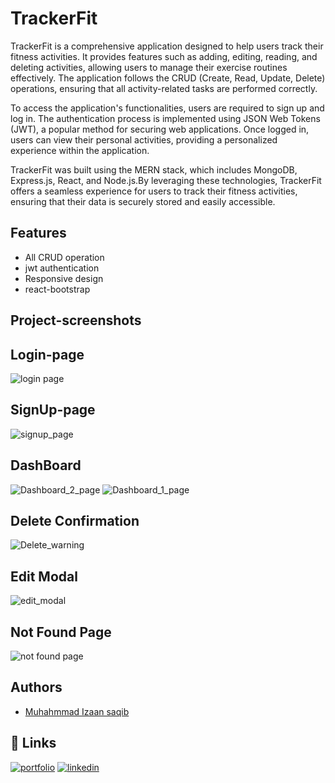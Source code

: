 
# TrackerFit

TrackerFit is a comprehensive application designed to help users track their fitness activities. It provides features such as adding, editing, reading, and deleting activities, allowing users to manage their exercise routines effectively. The application follows the CRUD (Create, Read, Update, Delete) operations, ensuring that all activity-related tasks are performed correctly.

To access the application's functionalities, users are required to sign up and log in. The authentication process is implemented using JSON Web Tokens (JWT), a popular method for securing web applications. Once logged in, users can view their personal activities, providing a personalized experience within the application.

TrackerFit was built using the MERN stack, which includes MongoDB, Express.js, React, and Node.js.By leveraging these technologies, TrackerFit offers a seamless experience for users to track their fitness activities, ensuring that their data is securely stored and easily accessible.


## Features

- All CRUD operation 
- jwt authentication
- Responsive design
- react-bootstrap

## Project-screenshots

## Login-page
![login page](https://github.com/IzaanArain/bootcamp-mern-activity-frontend/assets/102476680/3288282c-5370-48b0-a20f-d03f86d8e05a)

## SignUp-page
![signup_page](https://github.com/IzaanArain/bootcamp-mern-activity-frontend/assets/102476680/351dbd1a-8735-4b9e-9a6b-6b41d7470812)

## DashBoard
![Dashboard_2_page](https://github.com/IzaanArain/bootcamp-mern-activity-frontend/assets/102476680/58d54b85-1df4-4428-b0e3-359472be8792)
![Dashboard_1_page](https://github.com/IzaanArain/bootcamp-mern-activity-frontend/assets/102476680/b41775c4-6f5a-404b-87b9-cbf0aec6302a)

## Delete Confirmation
![Delete_warning](https://github.com/IzaanArain/bootcamp-mern-activity-frontend/assets/102476680/ceff4fda-390a-4bb8-8433-297e468ed025)

## Edit Modal
![edit_modal](https://github.com/IzaanArain/bootcamp-mern-activity-frontend/assets/102476680/fec36851-3d5b-47ea-90b2-0ec0fe447506)

## Not Found Page
![not found page](https://github.com/IzaanArain/bootcamp-mern-activity-frontend/assets/102476680/1e23cbec-e548-4ebe-b767-faac29daedb7)

## Authors

- [Muhahmmad Izaan saqib](https://github.com/IzaanArain)


## 🔗 Links
[![portfolio](https://img.shields.io/badge/my_portfolio-000?style=for-the-badge&logo=ko-fi&logoColor=white)](https://github.com/IzaanArain)
[![linkedin](https://img.shields.io/badge/linkedin-0A66C2?style=for-the-badge&logo=linkedin&logoColor=white)](https://www.linkedin.com/in/izaan-saquib/)


